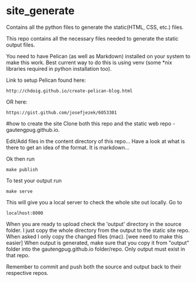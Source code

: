 site_generate
=============

Contains all the python files to generate the static(HTML, CSS, etc.) files.


This repo contains all the necessary files needed to generate the static output files.

You need to have Pelican (as well as Markdown) installed on your system to make this work. Best current way to do this is using venv (some *nix libraries required in python installation too).

Link to setup Pelican found here: 

    http://chdoig.github.io/create-pelican-blog.html

OR  here:

    https://gist.github.com/josefjezek/6053301


#how to create the site
Clone both this repo and the static web repo - gautengpug.github.io.

Edit/Add files in the content directory of this repo... Have a look at what is there to get an idea of the format. It is markdown...

Ok then run 

    make publish

To test your output run 

    make serve
    
This will give you a local server to check the whole site out locally. Go to

    localhost:8000
    
When you are ready to upload check the 'output' directory in the source folder. I just copy the whole directory from the output to the static site repo. When asked I only copy the changed files (mac). [wee need to make this easier]
When output is generated, make sure that you copy it from "output" folder into the gautengpug.github.io folder/repo. Only output must exist in that repo.

Remember to commit and push both the source and output back to their respective repos.

